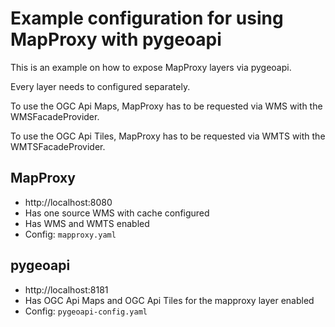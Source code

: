 Example configuration for using MapProxy with pygeoapi
======================================================

This is an example on how to expose MapProxy layers via pygeoapi.

Every layer needs to configured separately.

To use the OGC Api Maps, MapProxy has to be requested via WMS with the WMSFacadeProvider.

To use the OGC Api Tiles, MapProxy has to be requested via WMTS with the WMTSFacadeProvider.

MapProxy
--------

* http://localhost:8080
* Has one source WMS with cache configured
* Has WMS and WMTS enabled
* Config: `mapproxy.yaml`


pygeoapi
--------

* http://localhost:8181
* Has OGC Api Maps and OGC Api Tiles for the mapproxy layer enabled
* Config: `pygeoapi-config.yaml`
